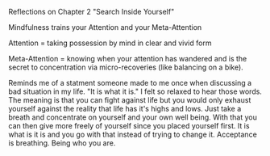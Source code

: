 Reflections on Chapter 2 "Search Inside Yourself"

Mindfulness trains your Attention and your Meta-Attention

Attention = taking possession by mind in clear and vivid form

Meta-Attention = knowing when your attention has wandered and is the secret to concentration via micro-recoveries (like balancing on a bike).

Reminds me of a statment someone made to me once when discussing a bad situation in my life.  "It is what it is."
I felt so relaxed to hear those words.  The meaning is that you can fight against life but you would only exhaust yourself against the reality that life has it's highs and lows.  Just take a breath and concentrate on yourself and your own well being.  With that you can then give more freely of yourself since you placed yourself first.  It is what is it is and you go with that instead of trying to change it.  Acceptance is breathing.  Being who you are.